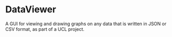 # DataViewer
A GUI for viewing and drawing graphs on any data that is written in JSON or CSV format, as part of a UCL project.
